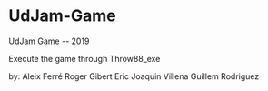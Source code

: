 # UdJam-Game
UdJam Game -- 2019

Execute the game through Throw88_exe

by:
  Aleix Ferré
  Roger Gibert
  Eric Joaquin Villena
  Guillem Rodriguez